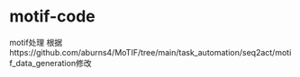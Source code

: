 # motif-code
motif处理
根据https://github.com/aburns4/MoTIF/tree/main/task_automation/seq2act/motif_data_generation修改

